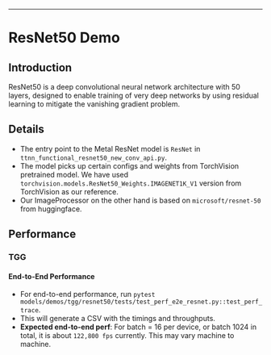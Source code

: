 ---

# ResNet50 Demo

## Introduction
ResNet50 is a deep convolutional neural network architecture with 50 layers, designed to enable training of very deep networks by using residual learning to mitigate the vanishing gradient problem.

## Details

+ The entry point to the Metal ResNet model is `ResNet` in `ttnn_functional_resnet50_new_conv_api.py`.
+ The model picks up certain configs and weights from TorchVision pretrained model. We have used `torchvision.models.ResNet50_Weights.IMAGENET1K_V1` version from TorchVision as our reference.
+ Our ImageProcessor on the other hand is based on `microsoft/resnet-50` from huggingface.

## Performance

### TGG
#### End-to-End Performance
+ For end-to-end performance, run `pytest models/demos/tgg/resnet50/tests/test_perf_e2e_resnet.py::test_perf_trace`.
+ This will generate a CSV with the timings and throughputs.
+ **Expected end-to-end perf**: For batch = 16 per device, or batch 1024 in total, it is about `122,800 fps` currently. This may vary machine to machine.
